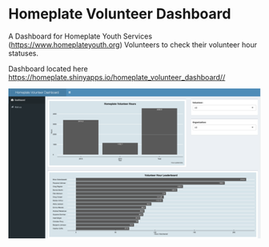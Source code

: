 # Homeplate Volunteer Dashboard

A Dashboard for Homeplate Youth Services (https://www.homeplateyouth.org) Volunteers to check their volunteer hour statuses.

Dashboard located here https://homeplate.shinyapps.io/homeplate_volunteer_dashboard//

![Homeplate Volunteer Dashboard](dashboard.png?raw=true "Homeplate Volunteer Dashboard")
